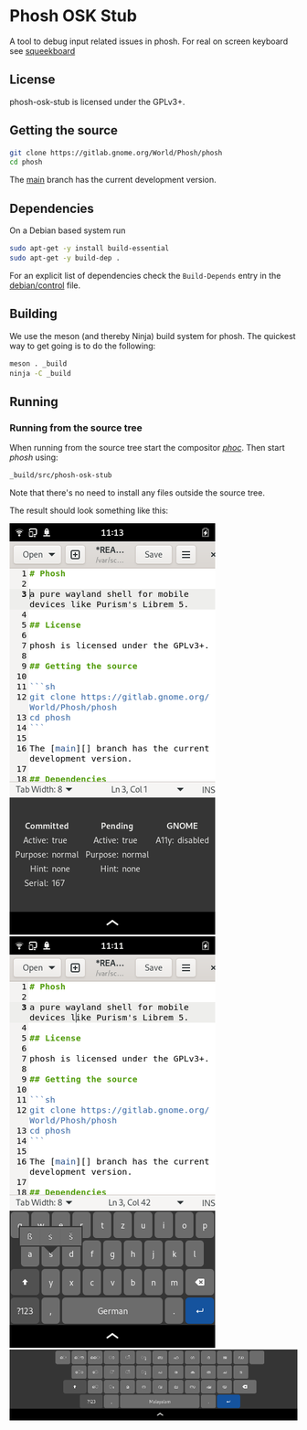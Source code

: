 # Phosh OSK Stub

A tool to debug input related issues in phosh. For real on screen keyboard
see [squeekboard]()

## License

phosh-osk-stub is licensed under the GPLv3+.

## Getting the source

```sh
git clone https://gitlab.gnome.org/World/Phosh/phosh
cd phosh
```

The [main][] branch has the current development version.

## Dependencies
On a Debian based system run

```sh
sudo apt-get -y install build-essential
sudo apt-get -y build-dep .
```

For an explicit list of dependencies check the `Build-Depends` entry in the
[debian/control][] file.

## Building

We use the meson (and thereby Ninja) build system for phosh.  The quickest
way to get going is to do the following:

```sh
meson . _build
ninja -C _build
```

## Running
### Running from the source tree
When running from the source tree start the compositor *[phoc][]*.
Then start *phosh* using:

```sh
_build/src/phosh-osk-stub
```

Note that there's no need to install any files outside the source tree.

The result should look something like this:

![debug surface](screenshots/pos-dbg.png)
![character popover](screenshots/pos-de.png)
![inscript/malayalam](screenshots/pos-wide-in+mal.png)

[main]: https://gitlab.gnome.org/guidog/phosh-osk-stub/-/tree/main
[.gitlab-ci.yml]: https://gitlab.gnome.org/guidog/phosh-osk-stub/-/blob/main/.gitlab-ci.yml
[debian/control]:https://gitlab.gnome.org/guidog/phosh-osk-stub/-/blob/main/debian/control
[phoc]: https://gitlab.gnome.org/World/Phosh/phoc
[squeekboard]: https://gitlab.gnome.org/World/Phosh/squeekboard
